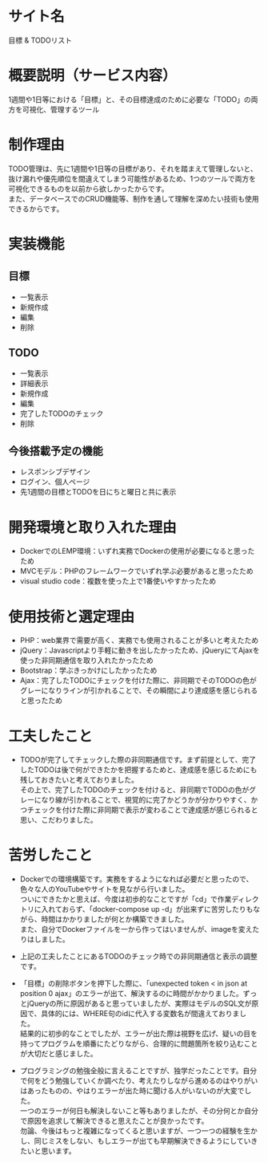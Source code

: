 # サイト名
目標 & TODOリスト

# 概要説明（サービス内容）
1週間や1日等における「目標」と、その目標達成のために必要な「TODO」の両方を可視化、管理するツール

# 制作理由
TODO管理は、先に1週間や1日等の目標があり、それを踏まえて管理しないと、抜け漏れや優先順位を間違えてしまう可能性があるため、1つのツールで両方を可視化できるものを以前から欲しかったからです。<br>
また、データベースでのCRUD機能等、制作を通して理解を深めたい技術も使用できるからです。

# 実装機能
## 目標
* 一覧表示
* 新規作成
* 編集
* 削除

## TODO
* 一覧表示
* 詳細表示
* 新規作成
* 編集
* 完了したTODOのチェック
* 削除

## 今後搭載予定の機能
* レスポンシブデザイン
* ログイン、個人ページ
* 先1週間の目標とTODOを日にちと曜日と共に表示

# 開発環境と取り入れた理由
* DockerでのLEMP環境：いずれ実務でDockerの使用が必要になると思ったため
* MVCモデル：PHPのフレームワークでいずれ学ぶ必要があると思ったため
* visual studio code：複数を使った上で1番使いやすかったため

# 使用技術と選定理由
* PHP：web業界で需要が高く、実務でも使用されることが多いと考えたため
* jQuery：Javascriptより手軽に動きを出したかったため、jQueryにてAjaxを使った非同期通信を取り入れたかったため
* Bootstrap：学ぶきっかけにしたかったため
* Ajax：完了したTODOにチェックを付けた際に、非同期でそのTODOの色がグレーになりラインが引かれることで、その瞬間により達成感を感じられると思ったため


# 工夫したこと
* TODOが完了してチェックした際の非同期通信です。まず前提として、完了したTODOは後で何ができたかを把握するためと、達成感を感じるためにも残しておきたいと考えておりました。<br>その上で、完了したTODOのチェックを付けると、非同期でTODOの色がグレーになり線が引かれることで、視覚的に完了かどうかが分かりやすく、かつチェックを付けた際に非同期で表示が変わることで達成感が感じられると思い、こだわりました。

# 苦労したこと
* Dockerでの環境構築です。実務をするようになれば必要だと思ったので、色々な人のYouTubeやサイトを見ながら行いました。<br>ついにできたかと思えば、今度は初歩的なことですが「cd」で作業ディレクトリに入れておらず、「docker-compose up -d」が出来ずに苦労したりもながら、時間はかかりましたが何とか構築できました。<br>また、自分でDockerファイルを一から作ってはいませんが、imageを変えたりはしました。

* 上記の工夫したことにあるTODOのチェック時での非同期通信と表示の調整です。

* 「目標」の削除ボタンを押下した際に、「unexpected token < in json at position 0 ajax」のエラーが出て、解決するのに時間がかかりました。ずっとjQueryの所に原因があると思っていましたが、実際はモデルのSQL文が原因で、具体的には、WHERE句のidに代入する変数名が間違えておりました。<br>結果的に初歩的なことでしたが、エラーが出た際は視野を広げ、疑いの目を持ってプログラムを順番にたどりながら、合理的に問題箇所を絞り込むことが大切だと感じました。

* プログラミングの勉強全般に言えることですが、独学だったことです。自分で何をどう勉強していくか調べたり、考えたりしながら進めるのはやりがいはあったものの、やはりエラーが出た時に聞ける人がいないのが大変でした。<br>一つのエラーが何日も解決しないこと等もありましたが、その分何とか自分で原因を追求して解決できると思えたことが良かったです。<br>勿論、今後はもっと複雑になってくると思いますが、一つ一つの経験を生かし、同じミスをしない、もしエラーが出ても早期解決できるようにしていきたいと思います。

